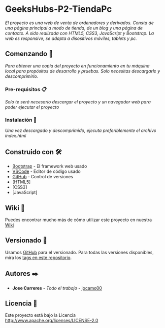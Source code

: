# GeeksHubs-P2-TiendaPc

_El proyecto es una web de venta de ordenadores y derivados. Consta de una página principal a modo de tienda, de un blog y una página de contacto. A sido realizada con HTML5, CSS3, JavaScript y Bootstrap. La web es responsive, se adapta a disositivos móviles, tablets y pc._

## Comenzando 🚀

_Para obtener una copia del proyecto en funcionamiento en tu máquina local para propósitos de desarrollo y pruebas. Solo necesitas descargarlo y descomprimirlo._


### Pre-requisitos 📋

_Solo te será necesario descargar el proyecto y un navegador web para poder ejecutar el proyecto_


### Instalación 🔧

_Una vez descargado y descomprimido, ejecuta preferiblemente el archivo index.html_


## Construido con 🛠️


* [Bootstrap](https://getbootstrap.com/) - El framework web usado
* [VSCode](https://code.visualstudio.com/) - Editor de código usado
* [GitHub](https://github.com/) - Control de versiones
* [HTML5]
* [CSS3]
* [JavaScript]


## Wiki 📖

Puedes encontrar mucho más de cómo utilizar este proyecto en nuestra [Wiki](https://github.com/jocamo00/GeeksHubs-P2-TiendaPc.git)

## Versionado 📌

Usamos [GitHub](https://github.com/) para el versionado. Para todas las versiones disponibles, mira los [tags en este repositorio](https://github.com/jocamo00/GeeksHubs-P2-TiendaPc.git).

## Autores ✒️

* **Jose Carreres** - *Todo el trabajo* - [jocamo00](https://github.com/jocamo00)

## Licencia 📄

Este proyecto está bajo la Licencia http://www.apache.org/licenses/LICENSE-2.0

